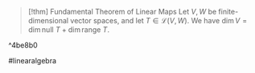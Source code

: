 > [!thm] Fundamental Theorem of Linear Maps
> Let $V,W$ be finite-dimensional vector spaces, and let $T \in \mathcal{L}(V,W)$. We have $\begin{equation}\dim V = \dim \text{null } T + \dim \text{range }T \end{equation}$.

^4be8b0

#linearalgebra